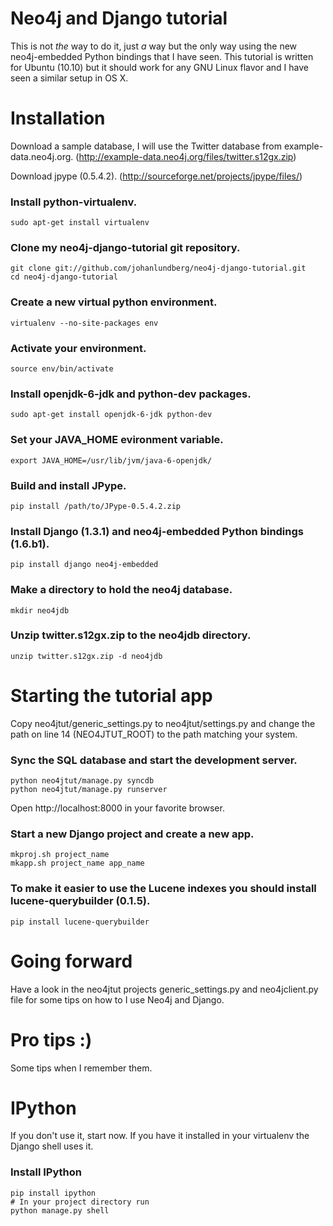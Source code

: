 # Neo4j and Django tutorial

This is not _the_ way to do it, just _a_ way but the only way using the
new neo4j-embedded Python bindings that I have seen.
This tutorial is written for Ubuntu (10.10) but it should work for any
GNU Linux flavor and I have seen a similar setup in OS X.

# Installation

Download a sample database, I will use the Twitter database from
example-data.neo4j.org.
(http://example-data.neo4j.org/files/twitter.s12gx.zip)

Download jpype (0.5.4.2).
(http://sourceforge.net/projects/jpype/files/)

### Install python-virtualenv.
    sudo apt-get install virtualenv

### Clone my neo4j-django-tutorial git repository.
    git clone git://github.com/johanlundberg/neo4j-django-tutorial.git
    cd neo4j-django-tutorial

### Create a new virtual python environment.
    virtualenv --no-site-packages env

### Activate your environment.
    source env/bin/activate

### Install openjdk-6-jdk and python-dev packages.
    sudo apt-get install openjdk-6-jdk python-dev

### Set your JAVA_HOME evironment variable.
    export JAVA_HOME=/usr/lib/jvm/java-6-openjdk/

### Build and install JPype.
    pip install /path/to/JPype-0.5.4.2.zip

### Install Django (1.3.1) and neo4j-embedded Python bindings (1.6.b1).
    pip install django neo4j-embedded

### Make a directory to hold the neo4j database.
    mkdir neo4jdb

### Unzip twitter.s12gx.zip to the neo4jdb directory.
    unzip twitter.s12gx.zip -d neo4jdb

# Starting the tutorial app
Copy neo4jtut/generic_settings.py to neo4jtut/settings.py and change the path on line 14 (NEO4JTUT_ROOT) to the path matching your system.

### Sync the SQL database and start the development server.
    python neo4jtut/manage.py syncdb
    python neo4jtut/manage.py runserver

Open http://localhost:8000 in your favorite browser.

### Start a new Django project and create a new app.
    mkproj.sh project_name
    mkapp.sh project_name app_name

### To make it easier to use the Lucene indexes you should install lucene-querybuilder (0.1.5).
    pip install lucene-querybuilder

# Going forward
Have a look in the neo4jtut projects generic_settings.py and
neo4jclient.py file for some tips on how to I use Neo4j and Django.

# Pro tips :)
Some tips when I remember them.

# IPython
If you don't use it, start now. If you have it installed in your virtualenv the Django shell uses it.
### Install IPython
    pip install ipython
    # In your project directory run
    python manage.py shell
